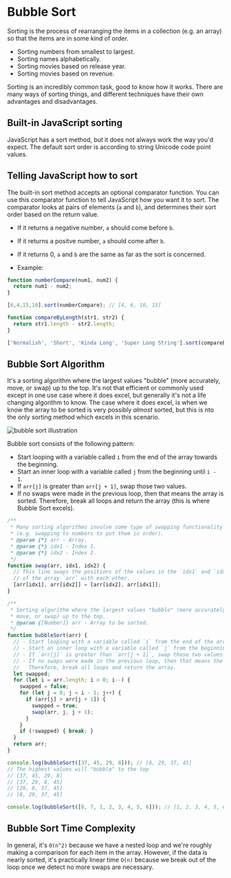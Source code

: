 # Bubble Sort

Sorting is the process of rearranging the items in a collection (e.g. an array) so that the items are in some kind of order.

- Sorting numbers from smallest to largest.
- Sorting names alphabetically.
- Sorting movies based on release year.
- Sorting movies based on revenue.

Sorting is an incredibly common task, good to know how it works. There are many ways of sorting things, and different techniques have their own advantages and disadvantages.

## Built-in JavaScript sorting

JavaScript has a sort method, but it does not always work the way you'd expect. The default sort order is according to string Unicode code point values.

## Telling JavaScript how to sort

The built-in sort method accepts an optional comparator function. You can use this comparator function to tell JavaScript how you want it to sort. The comparator looks at pairs of elements (`a` and `b`), and determines their sort order based on the return value.

- If it returns a negative number, `a` should come before `b`.
- If it returns a positve number, `a` should come after `b`.
- If it returns 0, `a` and `b` are the same as far as the sort is concerned.

- Example:

```js
function numberCompare(num1, num2) {
  return num1 - num2;
}

[6,4,15,10].sort(numberCompare); // [4, 6, 10, 15]

function compareByLength(str1, str2) {
  return str1.length - str2.length;
}

['Normalish', 'Short', 'Kinda Long', 'Super Long String'].sort(compareByLength); // ['Short', 'Normalish', 'Kinda Long', 'Super Long String']
```

## Bubble Sort Algorithm

It's a sorting algorithm where the largest values "bubble" (more accurately, move, or swap) up to the top. It's not that efficient or commonly used except in one use case where it does excel, but generally it's not a life changing algorithm to know. The case where it does excel, is when we know the array to be sorted is very possibly *almost* sorted, but this is nto the only sorting method which excels in this scenario.

![bubble sort illustration](https://github.com/rmolinamir/algorithms-and-data-structures/blob/master/08.%20Bubble%20Sort/images/Bubble-Sort%20Illustration_bubble%20sort%20illustration.png?raw=true "Bubble Sort Illustration")

Bubble sort consists of the following pattern:

- Start looping with a variable called `i` from the end of the array towards the beginning.
- Start an inner loop with a variable called `j` from the beginning until `i - 1`.
- If `arr[j]` is greater than `arr[j + 1]`, swap those two values.
- If no swaps were made in the previous loop, then that means the array is sorted.
  Therefore, break all loops and return the array (this is where Bubble Sort excels).

```js
/**
 * Many sorting algorithms involve some type of swapping functionality
 * (e.g. swapping to numbers to put them in order).
 * @param {*} arr - Array.
 * @param {*} idx1 - Index 1.
 * @param {*} idx2 - Index 2.
 */
function swap(arr, idx1, idx2) {
  // This line swaps the positions of the values in the `idx1` and `idx2` positions
  // of the array `arr` with each other.
  [arr[idx1], arr[idx2]] = [arr[idx2], arr[idx1]];
}

/**
 * Sorting algorithm where the largest values "bubble" (more accurately,
 * move, or swap) up to the top.
 * @param {[Number]} arr - Array to be sorted.
 */
function bubbleSort(arr) {
  // - Start looping with a variable called `i` from the end of the array towards the beginning.
  // - Start an inner loop with a variable called `j` from the beginning until `i - 1`.
  // - If `arr[j]` is greater than `arr[j + 1]`, swap those two values.
  // - If no swaps were made in the previous loop, then that means the array is sorted.
  //   Therefore, break all loops and return the array.
  let swapped;
  for (let i = arr.length; i > 0; i--) {
    swapped = false;
    for (let j = 0; j < i - 1; j++) {
      if (arr[j] > arr[j + 1]) {
        swapped = true;
        swap(arr, j, j + 1);
      }
    }
    if (!swapped) { break; }
  }
  return arr;
}

console.log(bubbleSort([37, 45, 29, 8])); // [8, 29, 37, 45]
// The highest values will "bubble" to the top
// [37, 45, 29, 8]
// [37, 29, 8, 45]
// [29, 8, 37, 45]
// [8, 29, 37, 45]

console.log(bubbleSort([8, 7, 1, 2, 3, 4, 5, 6])); // [1, 2, 3, 4, 5, 6, 7, 8]
```

## Bubble Sort Time Complexity

In general, it's `O(n^2)` because we have a nested loop and we're roughly making a comparison for each item in the array. However, if the data is nearly sorted, it's practically linear time `O(n)` because we break out of the loop once we detect no more swaps are necessary.
